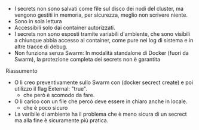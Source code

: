 * I secrets non sono salvati come file sul disco dei nodi del cluster, ma vengono gestiti in memoria, per sicurezza, meglio non scrivere niente.
* Sono in sola lettura
* Accessibili solo dai container autorizzati.
* I secrets non sono esposti tramite variabili d'ambiente, che sono visibili a chiunque abbia accesso al container, come pure nei log di sistema e in altre tracce di debug.
* Non funziona senza Swarm: In modalità standalone di Docker (fuori da Swarm), la protezione completa dei secrets non è garantita

Riassumento
* O li creo preventivamente sullo Swarm con (docker secrect create) e poi utilizzo il flag External: "true".
  * che però è scomodo da fare.
* O li carico con un file che percò deve essere in chiaro anche in locale.
  * che è poco sicuro
* La varibile di ambiente ha il problema che è meno sicura di un secrect ma alla fine è  sicuramente più pratica.